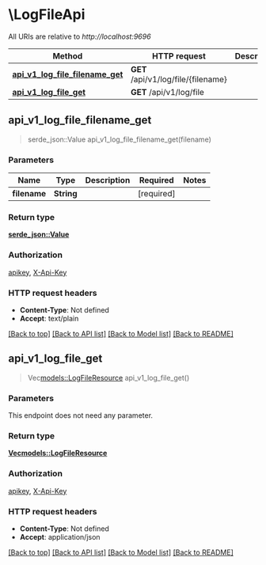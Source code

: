 # \LogFileApi

All URIs are relative to *http://localhost:9696*

Method | HTTP request | Description
------------- | ------------- | -------------
[**api_v1_log_file_filename_get**](LogFileApi.md#api_v1_log_file_filename_get) | **GET** /api/v1/log/file/{filename} | 
[**api_v1_log_file_get**](LogFileApi.md#api_v1_log_file_get) | **GET** /api/v1/log/file | 



## api_v1_log_file_filename_get

> serde_json::Value api_v1_log_file_filename_get(filename)


### Parameters


Name | Type | Description  | Required | Notes
------------- | ------------- | ------------- | ------------- | -------------
**filename** | **String** |  | [required] |

### Return type

[**serde_json::Value**](serde_json::Value.md)

### Authorization

[apikey](../README.md#apikey), [X-Api-Key](../README.md#X-Api-Key)

### HTTP request headers

- **Content-Type**: Not defined
- **Accept**: text/plain

[[Back to top]](#) [[Back to API list]](../README.md#documentation-for-api-endpoints) [[Back to Model list]](../README.md#documentation-for-models) [[Back to README]](../README.md)


## api_v1_log_file_get

> Vec<models::LogFileResource> api_v1_log_file_get()


### Parameters

This endpoint does not need any parameter.

### Return type

[**Vec<models::LogFileResource>**](LogFileResource.md)

### Authorization

[apikey](../README.md#apikey), [X-Api-Key](../README.md#X-Api-Key)

### HTTP request headers

- **Content-Type**: Not defined
- **Accept**: application/json

[[Back to top]](#) [[Back to API list]](../README.md#documentation-for-api-endpoints) [[Back to Model list]](../README.md#documentation-for-models) [[Back to README]](../README.md)

